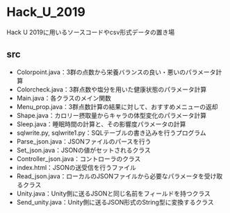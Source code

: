 # Hack_U_2019

Hack U 2019に用いるソースコードやcsv形式データの置き場

## src

- Colorpoint.java：3群の点数から栄養バランスの良い・悪いのパラメータ計算
- Colorcheck.java：3群点数や塩分を用いた健康状態のパラメータ計算
- Main.java：各クラスのメイン関数
- Menu_prop.java：3群点数計算の結果に対して、おすすめメニューの返却
- Shape.java：カロリー摂取量からキャラの体型変化のパラメータ計算
- Sleep.java：睡眠時間の計算と、その影響度パラメータの計算
- sqlwrite.py, sqlwrite1.py：SQLテーブルの書き込みを行うプログラム
- Parse_json.java：JSONファイルのパースを行う
- Set_json.java：JSONの値がセットされるクラス
- Controller_json.java：コントローラのクラス
- index.html：JSONの送受信を行うファイル
- Read_json.java：ローカルのJSONファイルから必要なパラメータを受け取るクラス
- Unity.java：Unity側に送るJSONと同じ名前をフィールドを持つクラス
- Send_unity.java：Unity側に送るJSON形式のString型に変換するクラス
